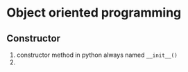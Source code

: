# Object oriented programming

## Constructor
1. constructor method in python always named ```__init__()```
2. 